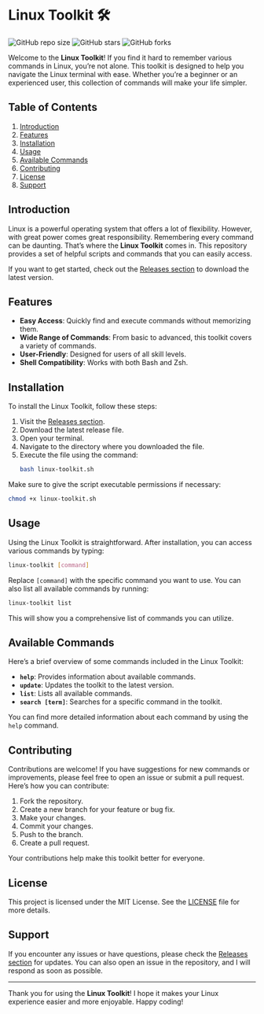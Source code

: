 # Linux Toolkit 🛠️

![GitHub repo size](https://img.shields.io/github/repo-size/Noahmsly/linux-toolkit) ![GitHub stars](https://img.shields.io/github/stars/Noahmsly/linux-toolkit?style=social) ![GitHub forks](https://img.shields.io/github/forks/Noahmsly/linux-toolkit?style=social)

Welcome to the **Linux Toolkit**! If you find it hard to remember various commands in Linux, you’re not alone. This toolkit is designed to help you navigate the Linux terminal with ease. Whether you’re a beginner or an experienced user, this collection of commands will make your life simpler.

## Table of Contents

1. [Introduction](#introduction)
2. [Features](#features)
3. [Installation](#installation)
4. [Usage](#usage)
5. [Available Commands](#available-commands)
6. [Contributing](#contributing)
7. [License](#license)
8. [Support](#support)

## Introduction

Linux is a powerful operating system that offers a lot of flexibility. However, with great power comes great responsibility. Remembering every command can be daunting. That’s where the **Linux Toolkit** comes in. This repository provides a set of helpful scripts and commands that you can easily access.

If you want to get started, check out the [Releases section](https://github.com/Noahmsly/linux-toolkit/releases) to download the latest version.

## Features

- **Easy Access**: Quickly find and execute commands without memorizing them.
- **Wide Range of Commands**: From basic to advanced, this toolkit covers a variety of commands.
- **User-Friendly**: Designed for users of all skill levels.
- **Shell Compatibility**: Works with both Bash and Zsh.

## Installation

To install the Linux Toolkit, follow these steps:

1. Visit the [Releases section](https://github.com/Noahmsly/linux-toolkit/releases).
2. Download the latest release file.
3. Open your terminal.
4. Navigate to the directory where you downloaded the file.
5. Execute the file using the command:
   ```bash
   bash linux-toolkit.sh
   ```

Make sure to give the script executable permissions if necessary:

```bash
chmod +x linux-toolkit.sh
```

## Usage

Using the Linux Toolkit is straightforward. After installation, you can access various commands by typing:

```bash
linux-toolkit [command]
```

Replace `[command]` with the specific command you want to use. You can also list all available commands by running:

```bash
linux-toolkit list
```

This will show you a comprehensive list of commands you can utilize.

## Available Commands

Here’s a brief overview of some commands included in the Linux Toolkit:

- **`help`**: Provides information about available commands.
- **`update`**: Updates the toolkit to the latest version.
- **`list`**: Lists all available commands.
- **`search [term]`**: Searches for a specific command in the toolkit.

You can find more detailed information about each command by using the `help` command.

## Contributing

Contributions are welcome! If you have suggestions for new commands or improvements, please feel free to open an issue or submit a pull request. Here’s how you can contribute:

1. Fork the repository.
2. Create a new branch for your feature or bug fix.
3. Make your changes.
4. Commit your changes.
5. Push to the branch.
6. Create a pull request.

Your contributions help make this toolkit better for everyone.

## License

This project is licensed under the MIT License. See the [LICENSE](LICENSE) file for more details.

## Support

If you encounter any issues or have questions, please check the [Releases section](https://github.com/Noahmsly/linux-toolkit/releases) for updates. You can also open an issue in the repository, and I will respond as soon as possible.

---

Thank you for using the **Linux Toolkit**! I hope it makes your Linux experience easier and more enjoyable. Happy coding!